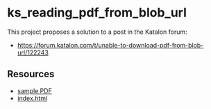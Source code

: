 # ks_reading_pdf_from_blob_url

This project proposes a solution to a post in the Katalon forum:

- https://forum.katalon.com/t/unable-to-download-pdf-from-blob-url/122243

## Resources

- [sample PDF](https://kazurayam.github.io/ks_reading_pdf_from_blob_url/nisa_guidebook_202307.pdf)
- [index.html](https://kazurayam.github.io/ks_reading_pdf_from_blob_url/index.html)
